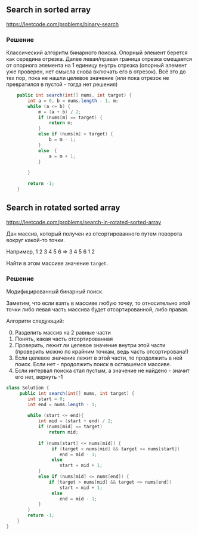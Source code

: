 ## Search in sorted array
https://leetcode.com/problems/binary-search
### Решение
Классический алгоритм бинарного поиска. Опорный элемент берется как середина отрезка. 
Далее левая/правая граница отрезка смещается от опорного элемента на 1 единицу внутрь отрезка 
(опорный элемент уже проверен, нет смысла снова включать его в отрезок). Всё это до тех пор, пока не нашли целевое значение 
(или пока отрезок не превратился в пустой - тогда нет решения)

```java
    public int search(int[] nums, int target) {
        int a = 0, b = nums.length - 1, m;
        while (a <= b) {
            m = (a + b) / 2;
            if (nums[m] == target) {
                return m;
            }
            else if (nums[m] > target) {
                b = m - 1;
            }
            else  {
                a = m + 1;
            }

        }
        
        return -1;
    }
```

## Search in rotated sorted array
https://leetcode.com/problems/search-in-rotated-sorted-array

Дан массив, который получен из отсортированного путем поворота вокруг какой-то точки.

Например, 1 2 3 4 5 6 => 3 4 5 6 1 2

Найти в этом массиве значение `target`.

### Решение
Модифицированный бинарный поиск.

Заметим, что если взять в массиве любую точку, то относительно этой точки либо левая часть массива будет отсортированной, либо правая.

Алгоритм следующий:

0. Разделить массив на 2 равные части
1. Понять, какая часть отсортированная
2. Проверить, лежит ли целевое значение внутри этой части (проверить можно по крайним точкам, ведь часть отсортирована!)
3. Если целевое значение лежит в этой части, то продолжить в ней поиск. Если нет - продолжить поиск в оставшемся массиве.
4. Если интервал поиска стал пустым, а значение не найдено - значит его нет, вернуть -1

```java
class Solution {
     public int search(int[] nums, int target) {
        int start = 0;
        int end = nums.length - 1;
          
        while (start <= end){
            int mid = (start + end) / 2;
            if (nums[mid] == target)
                return mid;
        
            if (nums[start] <= nums[mid]) {
                 if (target < nums[mid] && target >= nums[start]) 
                    end = mid - 1;
                 else
                    start = mid + 1;
            } 
            else if (nums[mid] <= nums[end]) {
                if (target > nums[mid] && target <= nums[end])
                    start = mid + 1;
                 else
                    end = mid - 1;
            }
        }
        return -1;
    }
}
```
